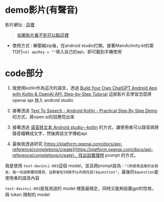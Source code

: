 # demo影片(有聲音)

影片網址 : [這裡](https://drive.google.com/file/d/1_UA0sbevlQVE_fNh4y2TtQeY34v608af/view?usp=sharing)

>[如果影片看不到可以點這裡](https://github.com/iwantall2333/ai111b/tree/main/%E7%BF%92%E9%A1%8C%E5%9B%9B)

- 使用方式 : 解壓縮zip後，在android studio打開，接著MainActivity.kt的第113行`val apiKey = ""`填入自己的api，即可載到手機使用

# code部分

1. 我使用kotlin作為這次的語言，透過 [Build Your Own ChatGPT Android App with Kotlin & OpenAI API: Step-by-Step Tutorial](https://www.youtube.com/watch?v=bLktoOzb4R0) 這部影片去學習怎麼將 openai api 放入 android studio

2. 接著透過 [Text To Speech - Android Kotlin - Practical Step By Step Demo](https://www.youtube.com/watch?v=Iw_fwbnbz-w) 的方式，將open ai的回應唸出來

3. 接著透過 [语音转文本 Android studio--kotlin](https://blog.csdn.net/weixin_45562000/article/details/106241636) 的方式，讓使用者可以錄音與將錄音檔轉成文字，然後將該文字傳給api

4. 最後我透過研究 [https://platform.openai.com/docs/api-reference/completions/create](https://platform.openai.com/docs/api-reference/completions/create)，找出設置理想 prompt 的方式。

我是使用 `text-davinci-003`這個 model，並且將prompt設為 : `"(妳是我溫柔的女朋友，每一句話都要說寶貝，且都會在50個字以內說完話)$question"`，最後的`$question`是使用者的語音內容

`text-davinci-003`是我測過的 model 裡面最穩定，同時又能夠設置gpt的性格，與 token 限制的 model

